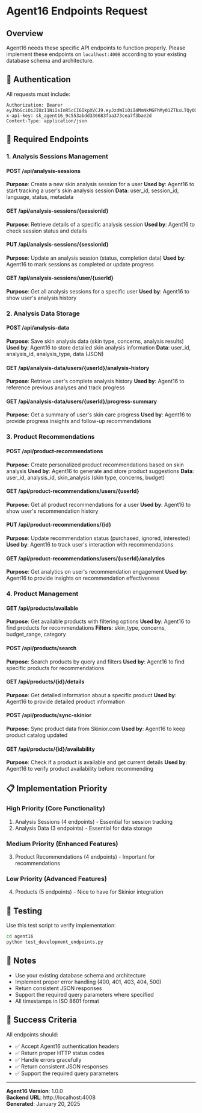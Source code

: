 # Agent16 Endpoints Request

## Overview

Agent16 needs these specific API endpoints to function properly. Please implement these endpoints on `localhost:4008` according to your existing database schema and architecture.

## 🔐 Authentication

All requests must include:
```
Authorization: Bearer eyJhbGciOiJIUzI1NiIsInR5cCI6IkpXVCJ9.eyJzdWIiOiI4MmNkMGFhMy01ZTkxLTQyODItYjM0ZC1lNTcyNjMyNzdiOTgiLCJlbWFpbCI6ImFnZW50MTZAc2tpbmlvci5haSIsInJvbGUiOiJhZ2VudCIsImlzU3lzdGVtIjp0cnVlLCJ0eXBlIjoiYWdlbnQiLCJpYXQiOjE3NTU3MjU0MTMsImV4cCI6MTc3MTI3NzQxM30.upocei1QRnicDEZpmCC1bTva8FmRjlayd4SjngHqy2Y
x-api-key: sk_agent16_9c553abdd336683faa373cea7f3bae2d
Content-Type: application/json
```

## 🔧 Required Endpoints

### 1. Analysis Sessions Management

#### POST /api/analysis-sessions
**Purpose**: Create a new skin analysis session for a user
**Used by**: Agent16 to start tracking a user's skin analysis session
**Data**: user_id, session_id, language, status, metadata

#### GET /api/analysis-sessions/{sessionId}
**Purpose**: Retrieve details of a specific analysis session
**Used by**: Agent16 to check session status and details

#### PUT /api/analysis-sessions/{sessionId}
**Purpose**: Update an analysis session (status, completion data)
**Used by**: Agent16 to mark sessions as completed or update progress

#### GET /api/analysis-sessions/user/{userId}
**Purpose**: Get all analysis sessions for a specific user
**Used by**: Agent16 to show user's analysis history

### 2. Analysis Data Storage

#### POST /api/analysis-data
**Purpose**: Save skin analysis data (skin type, concerns, analysis results)
**Used by**: Agent16 to store detailed skin analysis information
**Data**: user_id, analysis_id, analysis_type, data (JSON)

#### GET /api/analysis-data/users/{userId}/analysis-history
**Purpose**: Retrieve user's complete analysis history
**Used by**: Agent16 to reference previous analyses and track progress

#### GET /api/analysis-data/users/{userId}/progress-summary
**Purpose**: Get a summary of user's skin care progress
**Used by**: Agent16 to provide progress insights and follow-up recommendations

### 3. Product Recommendations

#### POST /api/product-recommendations
**Purpose**: Create personalized product recommendations based on skin analysis
**Used by**: Agent16 to generate and store product suggestions
**Data**: user_id, analysis_id, skin_analysis (skin type, concerns, budget)

#### GET /api/product-recommendations/users/{userId}
**Purpose**: Get all product recommendations for a user
**Used by**: Agent16 to show user's recommendation history

#### PUT /api/product-recommendations/{id}
**Purpose**: Update recommendation status (purchased, ignored, interested)
**Used by**: Agent16 to track user's interaction with recommendations

#### GET /api/product-recommendations/users/{userId}/analytics
**Purpose**: Get analytics on user's recommendation engagement
**Used by**: Agent16 to provide insights on recommendation effectiveness

### 4. Product Management

#### GET /api/products/available
**Purpose**: Get available products with filtering options
**Used by**: Agent16 to find products for recommendations
**Filters**: skin_type, concerns, budget_range, category

#### POST /api/products/search
**Purpose**: Search products by query and filters
**Used by**: Agent16 to find specific products for recommendations

#### GET /api/products/{id}/details
**Purpose**: Get detailed information about a specific product
**Used by**: Agent16 to provide detailed product information

#### POST /api/products/sync-skinior
**Purpose**: Sync product data from Skinior.com
**Used by**: Agent16 to keep product catalog updated

#### GET /api/products/{id}/availability
**Purpose**: Check if a product is available and get current details
**Used by**: Agent16 to verify product availability before recommending

## 📋 Implementation Priority

### High Priority (Core Functionality)
1. Analysis Sessions (4 endpoints) - Essential for session tracking
2. Analysis Data (3 endpoints) - Essential for data storage

### Medium Priority (Enhanced Features)
3. Product Recommendations (4 endpoints) - Important for recommendations

### Low Priority (Advanced Features)
4. Products (5 endpoints) - Nice to have for Skinior integration

## 🧪 Testing

Use this test script to verify implementation:
```bash
cd agent16
python test_development_endpoints.py
```

## 📝 Notes

- Use your existing database schema and architecture
- Implement proper error handling (400, 401, 403, 404, 500)
- Return consistent JSON responses
- Support the required query parameters where specified
- All timestamps in ISO 8601 format

## 🎯 Success Criteria

All endpoints should:
- ✅ Accept Agent16 authentication headers
- ✅ Return proper HTTP status codes
- ✅ Handle errors gracefully
- ✅ Return consistent JSON responses
- ✅ Support the required query parameters

---

**Agent16 Version**: 1.0.0  
**Backend URL**: http://localhost:4008  
**Generated**: January 20, 2025
